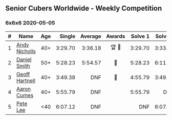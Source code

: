 ## Senior Cubers Worldwide - Weekly Competition
### 6x6x6 2020-05-05

| # | Name | Age | Single | Average | Awards | Solve 1 | Solve 2 | Solve 3 | Video |
| :--: | -- | :--: | --: | --: | :--: | --: | --: | --: | :-- |
| 1 | [Andy Nicholls](../../persons/andy_nicholls.md) | 40+ | 3:29.70 | 3:36.18 | 🏆 🥇 | 3:29.70 | 3:33.32 | 3:45.53 | [Link](https://www.facebook.com/events/557526585195168/permalink/558595331754960/) |
| 2 | [Daniel Smith](../../persons/daniel_smith.md) | 50+ | 5:28.23 | 5:54.57 | 🥈 | 5:28.23 | 6:11.67 | 6:03.81 | [Link](https://www.facebook.com/events/557526585195168/permalink/562187611395732/) |
| 3 | [Geoff Hartnell](../../persons/geoff_hartnell.md) | 40+ | 3:49.38 | DNF | 🥉 | 4:55.79 | 3:49.38 | DNS | [Link](https://www.facebook.com/events/557526585195168/permalink/558261701788323/) |
| 4 | [Aaron Cumes](../../persons/aaron_cumes.md) | 40+ | 5:55.79 | DNF |  | 5:55.79 | DNS | DNS | [Link](https://www.facebook.com/events/557526585195168/permalink/558322268448933/) |
| 5 | [Pete Lee](../../persons/pete_lee.md) | <40 | 6:07.12 | DNF |  | DNF | 6:07.12 | DNS | [Link](https://www.facebook.com/events/557526585195168/permalink/558442738436886/) |

<!-- Global site tag (gtag.js) - Google Analytics -->
<script async src="https://www.googletagmanager.com/gtag/js?id=UA-86348435-3"></script>
<script>window.dataLayer = window.dataLayer || []; function gtag() {dataLayer.push(arguments);} gtag('js', new Date()); gtag('config', 'UA-86348435-3');</script>
